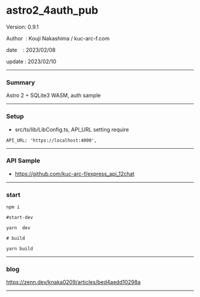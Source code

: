 ﻿# astro2_4auth_pub

 Version: 0.9.1

 Author  : Kouji Nakashima / kuc-arc-f.com

 date    : 2023/02/08 

 update  : 2023/02/10

***
### Summary

Astro 2 + SQLite3 WASM, auth sample

***
### Setup

* src/ts/lib/LibConfig.ts,  API_URL setting require


```
API_URL: 'https://localhost:4000',  
```

***
### API Sample

* https://github.com/kuc-arc-f/express_api_12chat

***
### start

```
npm i

#start-dev

yarn  dev

# build

yarn build
```

***
### blog

https://zenn.dev/knaka0209/articles/bed4aedd10298a

***


